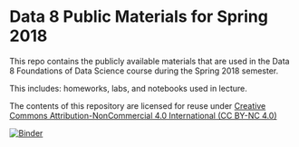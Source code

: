 Data 8 Public Materials for Spring 2018
=======

This repo contains the publicly available materials that are used in the Data 8
Foundations of Data Science course during the Spring 2018 semester.

This includes: homeworks, labs, and notebooks used in lecture.

The contents of this repository are licensed for reuse under [Creative Commons Attribution-NonCommercial 4.0 International (CC BY-NC 4.0)](http://creativecommons.org/licenses/by-nc/4.0/)


[![Binder](https://mybinder.org/badge.svg)](https://mybinder.org/v2/gh/yuvipanda/materials-sp18/master)
